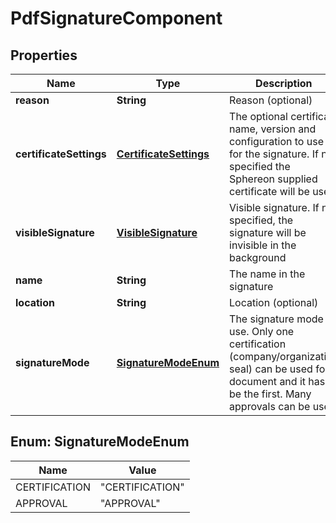 
# PdfSignatureComponent

## Properties
Name | Type | Description | Notes
------------ | ------------- | ------------- | -------------
**reason** | **String** | Reason (optional) |  [optional]
**certificateSettings** | [**CertificateSettings**](CertificateSettings.md) | The optional certificate name, version and configuration to use for the signature. If not specified the Sphereon supplied certificate will be used |  [optional]
**visibleSignature** | [**VisibleSignature**](VisibleSignature.md) | Visible signature. If not specified, the signature will be invisible in the background |  [optional]
**name** | **String** | The name in the signature | 
**location** | **String** | Location (optional) |  [optional]
**signatureMode** | [**SignatureModeEnum**](#SignatureModeEnum) | The signature mode to use. Only one certification (company/organization seal) can be used for a document and it has to be the first. Many approvals can be used | 


<a name="SignatureModeEnum"></a>
## Enum: SignatureModeEnum
Name | Value
---- | -----
CERTIFICATION | &quot;CERTIFICATION&quot;
APPROVAL | &quot;APPROVAL&quot;



